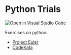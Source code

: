 # Python Trials

[![Open in Visual Studio Code](https://open.vscode.dev/badges/open-in-vscode.svg)](https://open.vscode.dev/mrshridhara/python_trials)

Exercises on python:

* [Project Euler](https://projecteuler.net/)
* [CodeKata](http://codekata.com/)
